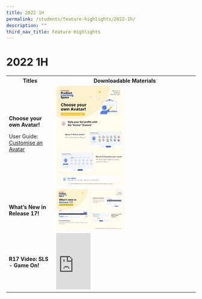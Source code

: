 ```yaml
---
title: 2022 1H
permalink: /students/feature-highlights/2022-1h/
description: ""
third_nav_title: Feature Highlights
---
```

<style>
  img {
    border-radius: 5%;
    width: 50%;
  }
</style>

<h1>2022 1H</h1>

<table>
  <tbody><tr>
    <th>Titles</th>
    <th>Downloadable Materials</th>
  </tr>
  <tr>
    <td>
      <strong>Choose your own Avatar!</strong>
      <p>User Guide: <a target="_blank" href="/student-user-guide/customise/customise-an-avatar/">Customise an Avatar</a></p>
    </td>
    <td>
      <a target="_blank" href="/files/Marcomms/Feature%20Highlights/R17%20(1%20of%202)%20Student%20Avatar.pdf">
        <img style="width: 50%;" alt="Choose your own Avatar!" src="/images/1Student/Marcomms/R17%20(1_2)%20Student%20Avatar.png">
      </a>
    </td>
  </tr>
  <tr>
    <td>
      <strong>What’s New in Release 17!</strong>
    </td>
    <td>
      <a target="_blank" href="/files/Marcomms/Feature%20Highlights/R17%20(2%20of%202)%20Student%20Whats%20New%20in%20R17.pdf">
        <img style="width: 50%;" alt="What’s New in Release 17!" src="/images/1Student/Marcomms/R17%20(2_2)%20Student%20Whats%20New%20in%20R17.png">
      </a>
    </td>
  </tr>
		  <tr>
    <td>
      <strong>R17 Video: SLS - Game On!</strong>
    </td>
    <td>
<div class="bp-youtube">
<iframe allowfullscreen="" allow="accelerometer; autoplay; clipboard-write; encrypted-media; gyroscope; picture-in-picture; web-share" frameborder="0" title="SLS - Game On!" src="https://www.youtube.com/embed/uAofAedhlWw?list=PLQxzGTcC-xNUWDHiwCmHgBGMSnuKtoEiT" height="25%" width="25%"></iframe></div></td>
  </tr>
</tbody></table>
